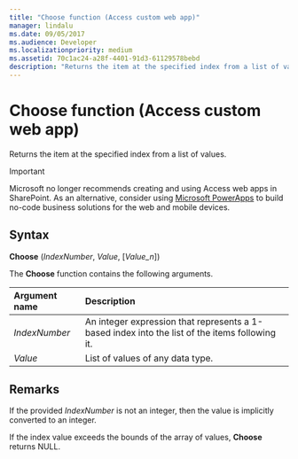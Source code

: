 ```yaml
---
title: "Choose function (Access custom web app)" 
manager: lindalu
ms.date: 09/05/2017
ms.audience: Developer
ms.localizationpriority: medium
ms.assetid: 70c1ac24-a28f-4401-91d3-61129578bebd
description: "Returns the item at the specified index from a list of values."
---
```


# Choose function (Access custom web app)

Returns the item at the specified index from a list of values.
  
> [!IMPORTANT]
> Microsoft no longer recommends creating and using Access web apps in SharePoint. As an alternative, consider using [Microsoft PowerApps](https://powerapps.microsoft.com/) to build no-code business solutions for the web and mobile devices.
  
## Syntax

**Choose** (*IndexNumber*, *Value*, [*Value_n*])
  
The **Choose** function contains the following arguments.
  
|**Argument name**|**Description**|
|:-----|:-----|
| *IndexNumber*  <br/> |An integer expression that represents a 1-based index into the list of the items following it. |
| *Value*  <br/> |List of values of any data type. |

## Remarks

If the provided *IndexNumber* is not an integer, then the value is implicitly converted to an integer.
  
If the index value exceeds the bounds of the array of values, **Choose** returns NULL.
  